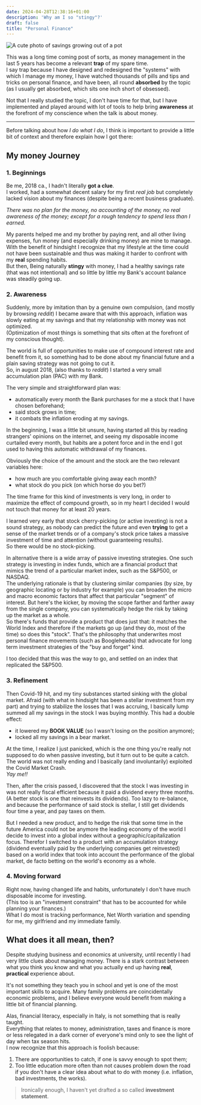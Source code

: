 ```yaml
---
date: 2024-04-28T12:38:16+01:00
description: 'Why am I so "stingy"?'
draft: false
title: "Personal Finance"
---
```


![A cute photo of savings growing out of a pot](/img/personal-finance/header.jpeg "This is how I Imagine my savings growing")

This was a long time coming post of sorts, as money management in the last 5 years
has become a relevant **trap** of my spare time.<br>
I say trap because I have designed and redesigned the "systems" with which I manage my money,
I have watched thousands of pills and tips and tricks on personal finance,
and have been, all round **absorbed** by the topic (as I usually get absorbed, which sits one inch short of obsessed).

Not that I really studied the topic, I don't have time for that, but I have implemented and played around
with lot of tools to help bring **awareness** at the forefront of my conscience when the talk is about money.

---

Before talking about how _I do what I do_, I think is important to provide a little bit of context and therefore
explain how I got there:

## My money Journey

### 1. Beginnings

Be me, 2018 ca., I hadn't literally **got a clue**.<br>
I worked, had a somewhat decent salary for my first _real job_ but completely lacked vision about my finances
(despite being a recent business graduate).

_There was no plan for the money, no accounting of the money, no real awareness of the money; except for a rough
tendency to spend less than I earned._

My parents helped me and my brother by paying rent, and all other living expenses, fun money (and especially drinking money) are mine to manage.
With the benefit of hindsight I recognize that my lifestyle at the time could not have been sustainable and thus was making it harder to confront with my **real** spending habits.<br>
But then, Being naturally **stingy** with money, I had a healthy savings rate (that was not intentional) and so
little by little my Bank's account balance was steadily going up.

### 2. Awareness

Suddenly, more by imitation than by a genuine own compulsion, (and mostly by browsing _reddit_) I became aware
that with this approach, inflation was slowly eating at my savings and that my relationship with money was not optimized.<br>
(Optimization of most things is something that sits often at the forefront of my conscious thought).

The world is full of opportunities to make use of compound interest rate and benefit from it,
so something had to be done about my financial future and a plain saving strategy was not going to cut it.<br>
So, in august 2018, (also thanks to _reddit_) I started a very small accumulation plan (PAC) with my Bank.

The very simple and straightforward plan was:

- automatically every month the Bank purchases for me a stock that I have chosen beforehand;
- said stock grows in time;
- it combats the inflation eroding at my savings.

In the beginning, I was a little bit unsure, having started all this by reading strangers' opinions on the internet,
and seeing my disposable income curtailed every month,
but habits are a potent force and in the end I got used to having this automatic withdrawal of my finances.

Obviously the choice of the amount and the stock are the two relevant variables here:

- how much are you comfortable giving away each month?
- what stock do you pick (on which horse do you bet?)

The time frame for this kind of investments is very long, in order to maximize the effect of compound growth, so
in my heart I decided I would not touch that money for at least 20 years.

I learned very early that stock cherry-picking (or active investing) is not a sound strategy,
as nobody can predict the future and even **trying** to get a sense of the market trends or of a company's stock price
takes a massive investment of time and attention (without guaranteeing results).<br>
So there would be no stock-picking.

In alternative there is a wide array of passive investing strategies.
One such strategy is investing in index funds, which are a financial product
that mimics the trend of a particular market index, such as the S&P500, or NASDAQ.<br>
The underlying rationale is that by clustering similar companies (by size, by geographic locating or by industry for example)
you can broaden the micro and macro economic factors that affect that particular "segment" of interest.
But here's the kicker, by moving the scope farther and farther away from the single company, you can systematically
hedge the risk by taking up the market as a whole.<br>
So there's funds that provide a product that does just that: it matches the World Index and therefore if the markets go up (and they do,
most of the time) so does this "stock".
That's the philosophy that underwrites most personal finance movements (such as Boogleheads) that advocate for
long term investment strategies of the "buy and forget" kind.

I too decided that this was the way to go, and settled on an index that replicated the S&P500.

### 3. Refinement

Then Covid-19 hit, and my tiny substances started sinking with the global market.
Afraid (with what in hindsight has been a stellar investment from my part) and trying to stabilize the losses
that I was accruing, I basically lump summed all my savings in the stock I was buying monthly.
This had a double effect:

- it lowered my **BOOK VALUE** (so I wasn't losing on the position anymore);
- locked all my savings in a bear market.

At the time, I realize I just panicked, which is the one thing you're really not supposed to do when
passive investing, but it turn out to be quite a catch.
The world was not really ending and I basically (and involuntarily) exploited the Covid Market Crash.<br>
_Yay me!!_

Then, after the crisis passed, I discovered that the stock I was investing in was not really fiscal efficient
because it paid a dividend every three months. (A better stock is one that reinvests its dividends).
Too lazy to re-balance, and because the performance of said stock is stellar, I still get dividends four time a year,
and pay taxes on them.

But I needed a new product, and to hedge the risk that some time in the future America could not be anymore the
leading economy of the world I decide to invest into a global index without a geographic/capitalization focus.
Therefor I switched to a product with an accumulation strategy (dividend eventually paid by the underlying companies get reinvested)
based on a world index that took into account the performance of the global market, de facto betting on the world's economy as a whole.

### 4. Moving forward

Right now, having changed life and habits, unfortunately I don't have much disposable income for investing.<br>
(This too is an "investment constraint" that has to be accounted for while planning your finances.)<br>
What I do most is tracking performance, Net Worth variation and spending for me, my girlfriend and my immediate family.

## What does it all mean, then?

Despite studying business and economics at university, until recently I had very little clues about managing money.
There is a stark contrast between what you think you know
and what you actually end up having **real**, **practical** experience about.

It's not something they teach you in school and yet is one of the most important skills to acquire.
Many family problems are coincidentally economic problems, and I believe everyone
would benefit from making a little bit of financial planning.

Alas, financial literacy, especially in Italy, is not something that is really taught.<br>
Everything that relates to money, administration, taxes and finance is more or less relegated in a dark corner of
everyone's mind only to see the light of day when tax season hits.<br>
I now recognize that this approach is foolish because:

1. There are opportunities to catch, if one is savvy enough to spot them;
1. Too little education more often than not causes problem down the road if you don't have a clear idea about what to do with money (i.e. inflation, bad investments, the works).

> Ironically enough, I haven't yet drafted a so called **investment statement**.
